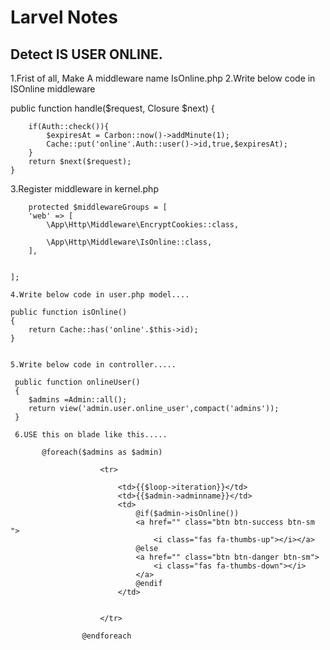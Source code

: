 # Larvel Notes
## Detect IS USER ONLINE.
1.Frist of all, Make A middleware name IsOnline.php
2.Write below code in ISOnline middleware

   public function handle($request, Closure $next)
    {
        
        if(Auth::check()){
            $expiresAt = Carbon::now()->addMinute(1);
            Cache::put('online'.Auth::user()->id,true,$expiresAt);
        }
        return $next($request);
    }
    
   3.Register middleware in kernel.php
   
        protected $middlewareGroups = [
        'web' => [
            \App\Http\Middleware\EncryptCookies::class,
            
            \App\Http\Middleware\IsOnline::class,
        ],

        
    ];
    
    4.Write below code in user.php model....
      
    public function isOnline()
    {
        return Cache::has('online'.$this->id);
    }
    
    
    5.Write below code in controller.....
    
     public function onlineUser()
     {
        $admins =Admin::all();
        return view('admin.user.online_user',compact('admins'));
     }
     
     6.USE this on blade like this.....
        
           @foreach($admins as $admin)
                   
                        <tr>
                        
                            <td>{{$loop->iteration}}</td>
                            <td>{{$admin->adminname}}</td>
                            <td>
                                @if($admin->isOnline())
                                <a href="" class="btn btn-success btn-sm ">
                                    <i class="fas fa-thumbs-up"></i></a>
                                @else
                                <a href="" class="btn btn-danger btn-sm">
                                    <i class="fas fa-thumbs-down"></i>
                                </a>
                                @endif                                
                            </td>
             
                           
                        </tr>
                    
                    @endforeach
